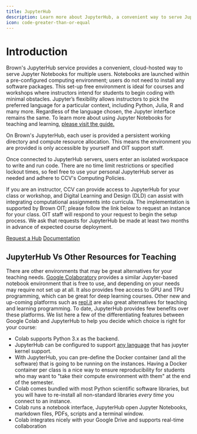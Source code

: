 ```yaml
---
title: JupyterHub
description: Learn more about JupyterHub, a convenient way to serve Jupyter Notebooks for multiple users.
icon: code-greater-than-or-equal
---
```

# Introduction

Brown's JupyterHub service  provides a convenient, cloud-hosted way to serve Jupyter Notebooks for multiple users. Notebooks are launched within a pre-configured computing environment; users do not need to install any software packages. This set-up free environment is ideal for courses and workshops where instructors intend for students to begin coding with minimal obstacles. Jupyter’s flexibility allows instructors to pick the preferred language for a particular context, including Python, Julia, R and many more. Regardless of the language chosen, the Jupyter interface remains the same. To learn more about using Jupyter Notebooks for teaching and learning, [please visit the guide.](https://jupyter4edu.github.io/jupyter-edu-book/jupyter.html)

On Brown's JupyterHub, each user is provided a persistent working directory and compute resource allocation. This means the environment you are provided is only accessible by yourself and OIT support staff. 

Once connected to JupyterHub servers, users enter an isolated workspace to write and run code. There are no time limit restrictions or specified lockout times, so feel free to use your personal JupyterHub server as needed and adhere to CCV's Computing Policies.

If you are an instructor, CCV can provide access to JupyterHub for your class or workshop, and Digital Learning and Design (DLD) can assist with integrating computational assignments into curricula. The implementation is supported by Brown OIT; please follow the link below to request an instance for your class. OIT staff will respond to your request to begin the setup process. We ask that requests for JupyterHub be made at least two months in advance of expected course deployment. 

<a href="https://docs.google.com/forms/d/e/1FAIpQLSct9rFCxLhPIezHI-RYRyEuSnvHrPZLMuUSFRTriIyd_3TAfA/viewform?usp=sf_link" class="button is-link">Request a Hub</a> <a href="https://docs.ccv.brown.edu/jupyterhub/" class="button is-link">Documentation</a>


## JupyterHub Vs Other Resources for Teaching

There are other environments that may be great alternatives for your teaching needs. [Google Colaboratory](https://colab.research.google.com/) provides a similar Jupyter-based notebook environment that is free to use, and depending on your needs may require not set up at all. It also provides free access to GPU and TPU programming, which can be great for deep learning courses. Other new and up-coming platforms such as [repl.it](https://repl.it) are also great alternatives for teaching and learning programming. To date, JupyterHub provides few benefits over these platforms. We list here a few of the differentiating features between Google Colab and JupyterHub to help you decide which choice is right for your course:

* Colab supports Python 3.x as the backend.
* JupyterHub can be configured to support [any language](https://github.com/jupyter/jupyter/wiki/Jupyter-kernels) that has jupyter kernel support.
* With JupyterHub, you can pre-define the Docker container (and all the software) that is going to be running on the instances. Having a Docker container per class is a nice way to ensure reproducibility for students who may want to "take their compute environment with them" at the end of the semester.
* Colab comes bundled with most Python scientific software libraries, but you will have to re-install all non-standard libraries _every time_ you connect to an instance.
* Colab runs a notebook interface, JupyterHub open Jupyter Notebooks, markdown files, PDFs, scripts and a terminal window.
* Colab integrates nicely with your Google Drive and supports real-time collaboration
